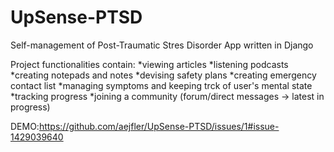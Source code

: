 # UpSense-PTSD
Self-management of Post-Traumatic Stres Disorder App written in Django

Project functionalities contain:
  *viewing articles
  *listening podcasts
  *creating notepads and notes
  *devising safety plans
  *creating emergency contact list
  *managing symptoms and keeping trck of user's mental state
  *tracking progress
  *joining a community (forum/direct messages -> latest in progress)


DEMO:https://github.com/aejfler/UpSense-PTSD/issues/1#issue-1429039640
